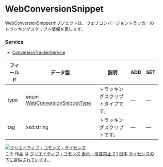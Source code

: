 # WebConversionSnippet
WebConversionSnippetオブジェクトは、ウェブコンバージョントラッカーのトラッキングスクリプト情報を表します。
### Service
+ [ConversionTrackerService](../services/ConversionTrackerService.md)

| フィールド | データ型 | 説明 | ADD | SET | 
|---|---|---|---|---|
| type| enum <a href="./WebConversionSnippetType.md">WebConversionSnippetType</a>| トラッキングスクリプトタイプです。| —| — |
| tag| xsd:string| トラッキングスクリプトです。| —| — |
<a rel="license" href="http://creativecommons.org/licenses/by-nd/2.1/jp/"><img alt="クリエイティブ・コモンズ・ライセンス" style="border-width:0" src="https://i.creativecommons.org/l/by-nd/2.1/jp/88x31.png" /></a><br />この 作品 は <a rel="license" href="http://creativecommons.org/licenses/by-nd/2.1/jp/">クリエイティブ・コモンズ 表示 - 改変禁止 2.1 日本 ライセンスの下に提供されています。</a>
